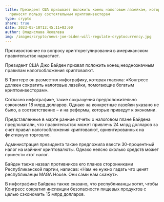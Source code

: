 ```yaml
---
title: Президент США призывает положить конец налоговым лазейкам, которые
  приносят пользу состоятельным криптоинвесторам
type: crypto
share: true
date: 2023-05-10T12:45:11+03:00
author: Владислава Яковлева
img: /images/crypto/news-joe-biden-will-regulate-cryptocurrency.jpg
---
```

Противостояние по вопросу крипторегулирования в американском правительстве нарастает.

Президент США Джо Байден призвал положить конец неоднозначным правилам налогообложения криптовалют.

В Твиттере он разместил инфографику, которая гласила: «Конгресс должен сократить налоговые лазейки, помогающие богатым криптоинвесторам».

Согласно инфографике, такие сокращения предположительно сэкономят 18 млрд долларов. Однако на конкретные лазейки указано не было, а соответственно – и на реформы, которые приведут к экономии.

Представленные в марте ранние отчеты о налоговом плане Байдена предполагали, что правительство может привлечь 24 млрд долларов за счет правил налогообложения криптовалют, ориентированных на фиктивную торговлю.

Администрация президента также предложила ввести 30-процентный налог на майнинг криптовалюты. Однако неясно сколько средств может принести этот налог.

Байден также назвал противников его планов сторонниками Республиканской партии, написав: «Нам не нужно гадать что ценят республиканцы MAGA House. Они сами нам скажут».

В инфографике Байдена также сказано, что республиканцы хотят, чтобы Конгресс сократил инспекции безопасности пищевых продуктов с целью сэкономить 15 млрд долларов.